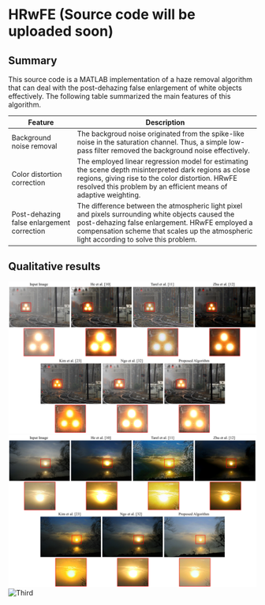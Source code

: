 # HRwFE (Source code will be uploaded soon)

## Summary
This source code is a MATLAB implementation of a haze removal algorithm that can deal with the post-dehazing false enlargement of white objects effectively. The following table summarized the main features of this algorithm.

Feature | Description
--------|------------
Background noise removal | The backgroud noise originated from the spike-like noise in the saturation channel. Thus, a simple low-pass filter removed the background noise effectively.
Color distortion correction | The employed linear regression model for estimating the scene depth misinterpreted dark regions as close regions, giving rise to the color distortion. HRwFE resolved this problem by an efficient means of adaptive weighting.
Post-dehazing false enlargement correction | The difference between the atmospheric light pixel and pixels surrounding white objects caused the post-dehazing false enlargement. HRwFE employed a compensation scheme that scales up the atmospheric light according to solve this problem.

## Qualitative results
![First](/results/qualitative_evaluation_1.jpg)
![Second](/results/qualitative_evaluation_2.jpg)
![Third](/results/qualitative_evaluation_all.jpg)
